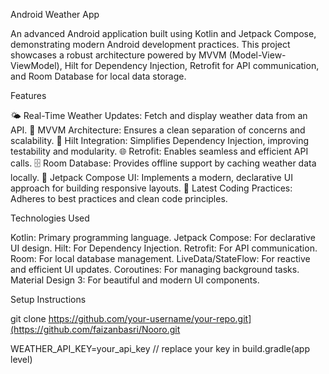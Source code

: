 Android Weather App

An advanced Android application built using Kotlin and Jetpack Compose, demonstrating modern Android development practices. This project showcases a robust architecture powered by MVVM (Model-View-ViewModel), Hilt for Dependency Injection, Retrofit for API communication, and Room Database for local data storage.

Features

🌤 Real-Time Weather Updates: Fetch and display weather data from an API.
🔄 MVVM Architecture: Ensures a clean separation of concerns and scalability.
💉 Hilt Integration: Simplifies Dependency Injection, improving testability and modularity.
🌐 Retrofit: Enables seamless and efficient API calls.
🗄 Room Database: Provides offline support by caching weather data locally.
🎨 Jetpack Compose UI: Implements a modern, declarative UI approach for building responsive layouts.
🧪 Latest Coding Practices: Adheres to best practices and clean code principles.

Technologies Used

Kotlin: Primary programming language.
Jetpack Compose: For declarative UI design.
Hilt: For Dependency Injection.
Retrofit: For API communication.
Room: For local database management.
LiveData/StateFlow: For reactive and efficient UI updates.
Coroutines: For managing background tasks.
Material Design 3: For beautiful and modern UI components.

Setup Instructions

git clone https://github.com/your-username/your-repo.git](https://github.com/faizanbasri/Nooro.git

WEATHER_API_KEY=your_api_key // replace your key in build.gradle(app level)
